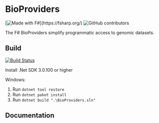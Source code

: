# BioProviders

[![Made with F#](https://img.shields.io/badge/Made%20with-FSharp-rgb(184,69,252).svg)](https://fsharp.org/) ![GitHub contributors](https://img.shields.io/github/contributors/AlexKenna/BioProviders)


The F# BioProviders simplify programmatic access to genomic datasets.


## Build
[![Build Status](https://github.com/AlexKenna/BioProviders/actions/workflows/dotnet.yml/badge.svg)](https://github.com/AlexKenna/BioProviders/actions) 

Install .Net SDK 3.0.100 or higher

Windows:
1. Run `dotnet tool restore`
2. Run `dotnet paket install`
3. Run `dotnet build ".\BioProviders.sln"`

## Documentation
